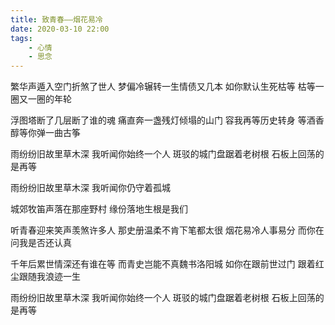 ```yaml
---
title: 致青春——烟花易冷
date: 2020-03-10 22:00
tags: 
    - 心情
    - 思念
---
```

繁华声遁入空门折煞了世人
梦偏冷辗转一生情债又几本
如你默认生死枯等
枯等一圈又一圈的年轮
<!--more-->
浮图塔断了几层断了谁的魂
痛直奔一盏残灯倾塌的山门
容我再等历史转身
等酒香醇等你弹一曲古筝

雨纷纷旧故里草木深
我听闻你始终一个人
斑驳的城门盘踞着老树根
石板上回荡的是再等

雨纷纷旧故里草木深
我听闻你仍守着孤城

城郊牧笛声落在那座野村
缘份落地生根是我们

听青春迎来笑声羡煞许多人
那史册温柔不肯下笔都太很
烟花易冷人事易分
而你在问我是否还认真

千年后累世情深还有谁在等
而青史岂能不真魏书洛阳城
如你在跟前世过门
跟着红尘跟随我浪迹一生

雨纷纷旧故里草木深
我听闻你始终一个人
斑驳的城门盘踞着老树根
石板上回荡的是再等



